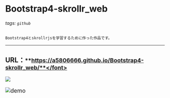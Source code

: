 # Bootstrap4-skrollr_web
###### tags: `github` 

```markdown
Bootstrap4とskrollrjsを学習するために作った作品です。
```
---
## URL：<font size="4">**https://a5806666.github.io/Bootstrap4-skrollr_web/**</font>

![](https://i.imgur.com/IUHV4Qo.jpg)


![demo](https://i.imgur.com/IUL9mRw.gif)








